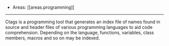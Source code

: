 
- Areas: [[areas.programming]]

---

Ctags is a programming tool that generates an index file of names found in source and header files of various programming languages to aid code comprehension. Depending on the language, functions, variables, class members, macros and so on may be indexed.
